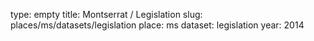 type: empty
title: Montserrat / Legislation
slug: places/ms/datasets/legislation
place: ms
dataset: legislation
year: 2014
